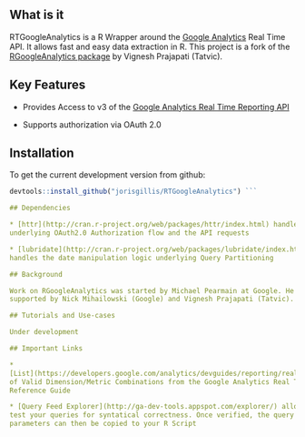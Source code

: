 
## What is it

RTGoogleAnalytics is a R Wrapper around the [Google 
Analytics](http://www.google.com/analytics/) Real Time API. It allows fast and 
easy data extraction in R. This project is a fork of the [RGoogleAnalytics 
package](https://github.com/Tatvic/RGoogleAnalytics) by Vignesh Prajapati 
(Tatvic).

## Key Features

* Provides Access to v3 of the [Google Analytics Real Time Reporting 
API](https://developers.google.com/analytics/devguides/reporting/realtime/v3/)

* Supports authorization via OAuth 2.0

## Installation

To get the current development version from github:

```R # require(devtools) 
devtools::install_github("jorisgillis/RTGoogleAnalytics") ```

## Dependencies

* [httr](http://cran.r-project.org/web/packages/httr/index.html) handles the 
underlying OAuth2.0 Authorization flow and the API requests

* [lubridate](http://cran.r-project.org/web/packages/lubridate/index.html) 
handles the date manipulation logic underlying Query Partitioning

## Background

Work on RGoogleAnalytics was started by Michael Pearmain at Google. He was 
supported by Nick Mihailowski (Google) and Vignesh Prajapati (Tatvic).

## Tutorials and Use-cases

Under development

## Important Links

* 
[List](https://developers.google.com/analytics/devguides/reporting/realtime/dimsmets)
of Valid Dimension/Metric Combinations from the Google Analytics Real Time API
Reference Guide

* [Query Feed Explorer](http://ga-dev-tools.appspot.com/explorer/) allows you to
test your queries for syntatical correctness. Once verified, the query 
parameters can then be copied to your R Script